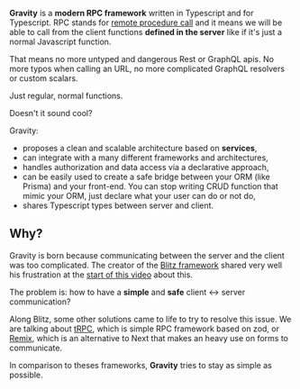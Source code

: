 **Gravity** is a **modern RPC framework** written in Typescript and for Typescript. RPC stands for [remote procedure call](https://en.wikipedia.org/wiki/Remote_procedure_call) and it means we will be able to call from the client functions **defined in the server** like if it's just a normal Javascript function.

That means no more untyped and dangerous Rest or GraphQL apis. No more typos when calling an URL, no more complicated GraphQL resolvers or custom scalars.

Just regular, normal functions.

Doesn't it sound cool?

Gravity:

- proposes a clean and scalable architecture based on **services**,
- can integrate with a many different frameworks and architectures,
- handles authorization and data access via a declarative approach,
- can be easily used to create a safe bridge between your ORM (like Prisma) and your front-end. You can stop writing CRUD function that mimic your ORM, just declare what your user can do or not do,
- shares Typescript types between server and client.


## Why?

Gravity is born because communicating between the server and the client was too complicated. The creator of the [Blitz framework](https://blitzjs.com/#) shared very well his frustration at the [start of this video](https://youtu.be/TTe56M1QscM) about this.

The problem is: how to have a **simple** and **safe** client <-> server communication?

Along Blitz, some other solutions came to life to try to resolve this issue. We are talking about [tRPC](https://trpc.io/), which is simple RPC framework based on zod, or [Remix](https://remix.run/), which is an alternative to Next that makes an heavy use on forms to communicate.

In comparison to theses frameworks, **Gravity** tries to stay as simple as possible.